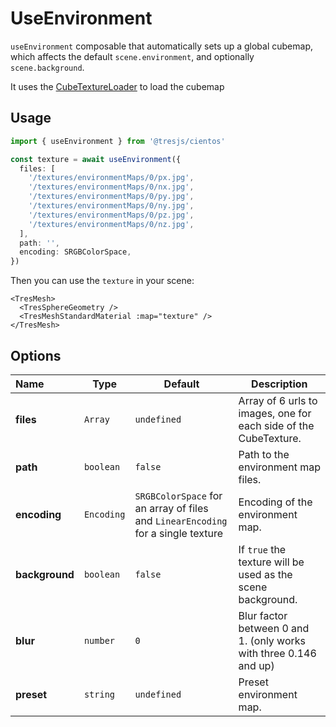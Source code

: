 # UseEnvironment

<DocsDemo>
  <EnvironmentDemo />
</DocsDemo>

`useEnvironment` composable that automatically sets up a global cubemap, which affects the default `scene.environment`, and optionally `scene.background`.

It uses the [CubeTextureLoader](https://threejs.org/docs/#api/en/loaders/CubeTextureLoader) to load the cubemap

## Usage

```ts
import { useEnvironment } from '@tresjs/cientos'

const texture = await useEnvironment({
  files: [
    '/textures/environmentMaps/0/px.jpg',
    '/textures/environmentMaps/0/nx.jpg',
    '/textures/environmentMaps/0/py.jpg',
    '/textures/environmentMaps/0/ny.jpg',
    '/textures/environmentMaps/0/pz.jpg',
    '/textures/environmentMaps/0/nz.jpg',
  ],
  path: '',
  encoding: SRGBColorSpace,
})
```

Then you can use the `texture` in your scene:

```vue{3}
<TresMesh>
  <TresSphereGeometry />
  <TresMeshStandardMaterial :map="texture" />
</TresMesh>
```

## Options

| Name           | Type       | Default                                                                          | Description                                                       |
| :------------- | ---------- | -------------------------------------------------------------------------------- | ----------------------------------------------------------------- |
| **files**      | `Array`    | `undefined`                                                                      | Array of 6 urls to images, one for each side of the CubeTexture.  |
| **path**       | `boolean`  | `false`                                                                          | Path to the environment map files.                                |
| **encoding**   | `Encoding` | `SRGBColorSpace` for an array of files and `LinearEncoding` for a single texture | Encoding of the environment map.                                  |
| **background** | `boolean`  | `false`                                                                          | If `true` the texture will be used as the scene background.       |
| **blur**       | `number`   | `0`                                                                              | Blur factor between 0 and 1. (only works with three 0.146 and up) |
| **preset**     | `string`   | `undefined`                                                                      | Preset environment map.                                           |
